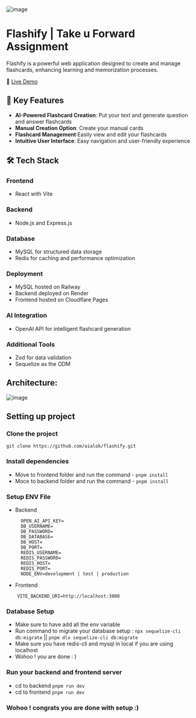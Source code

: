 ![image](https://github.com/user-attachments/assets/fbd9549f-a790-4861-bc0e-b20323b10d9d)

# Flashify | Take u Forward Assignment 

Flashify is a powerful web application designed to create and manage flashcards, enhancing learning and memorization processes.

🚀 [Live Demo](https://flashify.pages.dev/)

## 🌟 Key Features

- **AI-Powered Flashcard Creation**: Put your text and generate question and answer flashcards
- **Manual Creation Option**: Create your manual cards
- **Flashcard Management**:Easily view and edit your flashcards
- **Intuitive User Interface**: Easy navigation and user-friendly experience

## 🛠️ Tech Stack

### Frontend
- React with Vite 

### Backend
- Node.js and Express.js

### Database
- MySQL for structured data storage
- Redis for caching and performance optimization

### Deployment
- MySQL hosted on Railway
- Backend deployed on Render
- Frontend hosted on Cloudflare Pages

### AI Integration
- OpenAI API for intelligent flashcard generation

### Additional Tools
- Zod for data validation
- Sequelize as the ODM

## Architecture:
![image](https://github.com/user-attachments/assets/3c534cef-c44b-4c3d-950d-384963831d23)


## Setting up project

### Clone the project
```
git clone https://github.com/aialok/flashify.git
```
### Install dependencies 
- Move to frontend folder and run the command - `pnpm install`
- Moce to backend folder and run the command - `pnpm install`

### Setup ENV File
- Backend
  ```
    OPEN_AI_API_KEY=
    DB_USERNAME=
    DB_PASSWORD=
    DB_DATABASE=
    DB_HOST=
    DB_PORT=
    REDIS_USERNAME=
    REDIS_PASSWORD=
    REDIS_HOST=
    REDIS_PORT=
    NODE_ENV=development | test | production
  ```
- Frontend
```
    VITE_BACKEND_URI=http://localhost:3000
```
### Database Setup
- Make sure to have add all the env variable
- Run command to migrate your database setup : `npx sequelize-cli db:migrate` || `pnpm dlx sequelize-cli db:migrate`
- Make sure you have redis-cli and mysql in local if you are using localhost
- Wohoo ! you are done : )

### Run your backend and frontend server
  - cd to backend `pnpm run dev`
  - cd to frontend `pnpm run dev`

### Wohoo ! congrats you are done with setup  :)
  





